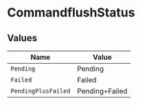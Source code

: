 # CommandflushStatus


## Values

| Name                | Value               |
| ------------------- | ------------------- |
| `Pending`           | Pending             |
| `Failed`            | Failed              |
| `PendingPlusFailed` | Pending+Failed      |